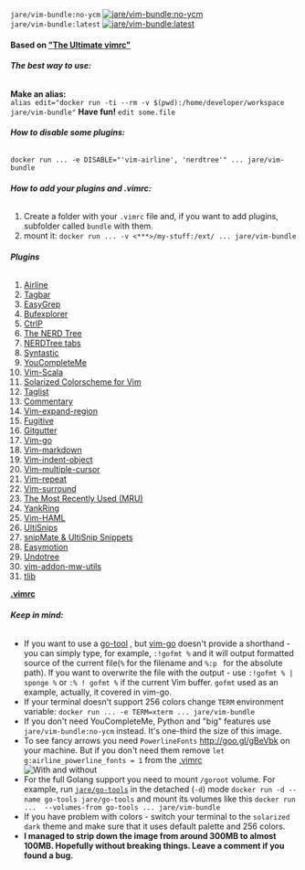 `jare/vim-bundle:no-ycm`   [![jare/vim-bundle:no-ycm](https://badge.imagelayers.io/jare/vim-bundle:no-ycm.svg)](https://imagelayers.io/?images=jare/vim-bundle:no-ycm 'Get your own badge on imagelayers.io')  
`jare/vim-bundle:latest`   [![jare/vim-bundle:latest](https://badge.imagelayers.io/jare/vim-bundle:latest.svg)](https://imagelayers.io/?images=jare/vim-bundle:latest 'Get your own badge on imagelayers.io')   
####  Based on ["The Ultimate vimrc"](https://github.com/amix/vimrc)
###### **The best way to use:**  
**Make an alias:**  
`alias edit="docker run -ti --rm -v $(pwd):/home/developer/workspace jare/vim-bundle"`
**Have fun!**  `edit some.file`
###### **How to disable some plugins:**  
`docker run ... -e DISABLE="'vim-airline', 'nerdtree'" ... jare/vim-bundle`
###### **How to add your plugins and .vimrc:**
  1. Create a folder with your `.vimrc` file and, if you want to add plugins, subfolder called `bundle` with them.
  2. mount it: `docker run ... -v <***>/my-stuff:/ext/ ... jare/vim-bundle`

###### **Plugins**  
1. [Airline](https://github.com/bling/vim-airline)     
2. [Tagbar](https://github.com/majutsushi/tagbar)    
3. [EasyGrep](https://github.com/vim-scripts/EasyGrep)      
4. [Bufexplorer](https://github.com/jlanzarotta/bufexplorer)      
5. [CtrlP](https://github.com/kien/ctrlp.vim)     
6. [The NERD Tree](https://github.com/scrooloose/nerdtree)      
7. [NERDTree tabs](https://github.com/jistr/vim-nerdtree-tabs)       
8. [Syntastic](https://github.com/scrooloose/syntastic)
9. [YouCompleteMe](https://github.com/Valloric/YouCompleteMe)
10. [Vim-Scala](https://github.com/derekwyatt/vim-scala)   
11. [Solarized Colorscheme for Vim](https://github.com/altercation/vim-colors-solarized)       
12. [Taglist](https://github.com/vim-scripts/taglist.vim)      
13. [Commentary](https://github.com/tpope/vim-commentary)      
14. [Vim-expand-region](https://github.com/terryma/vim-expand-region)     
15. [Fugitive](https://github.com/tpope/vim-fugitive)      
16. [Gitgutter](https://github.com/airblade/vim-gitgutter)      
17. [Vim-go](https://github.com/fatih/vim-go)    
18. [Vim-markdown](https://github.com/plasticboy/vim-markdown)    
19. [Vim-indent-object](https://github.com/michaeljsmith/vim-indent-object)       
20. [Vim-multiple-cursor](https://github.com/terryma/vim-multiple-cursors)       
21. [Vim-repeat](https://github.com/tpope/vim-repeat)      
22. [Vim-surround](https://github.com/tpope/vim-surround)      
23. [The Most Recently Used (MRU)](https://github.com/vim-scripts/mru.vim)      
24. [YankRing](https://github.com/vim-scripts/YankRing.vim)      
25. [Vim-HAML](https://github.com/tpope/vim-haml)       
26. [UltiSnips](https://github.com/SirVer/ultisnips)       
27. [snipMate & UltiSnip Snippets](https://github.com/honza/vim-snippets)  
28. [Easymotion](https://github.com/easymotion/vim-easymotion)
29. [Undotree](https://github.com/mbbill/undotree)
30. [vim-addon-mw-utils](https://github.com/marcweber/vim-addon-mw-utils)     
31. [tlib](https://github.com/tomtom/tlib_vim)      

**[.vimrc](https://github.com/JAremko/alpine-vim/blob/master/.vimrc)**   

###### **Keep in mind:**
  - If you want to use a [go-tool](https://hub.docker.com/r/jare/go-tools/) , but [vim-go](https://github.com/fatih/vim-go) doesn't provide a shorthand - you can simply type, for example, `:!gofmt %` and it will output formatted source of the current file(`%` for the filename and `%:p ` for the absolute path). If you want to overwrite the file with the output - use `:!gofmt % | sponge %` or `:% ! gofmt %` if the current Vim buffer. 
`gofmt` used as an example, actually, it covered in vim-go.
  - If your terminal doesn't support 256 colors change `TERM` environment variable:
`docker run ... -e TERM=xterm ... jare/vim-bundle`
  - If you don't need YouCompleteMe, Python and "big" features use `jare/vim-bundle:no-ycm` instead. It's one-third the size of this image.
  - To see fancy arrows you need `PowerlineFonts` http://goo.gl/gBeVbk on your machine. But if you don't need them remove `let g:airline_powerline_fonts = 1` from the [.vimrc](https://github.com/JAremko/alpine-vim/blob/master/.vimrc)   
![With and without](http://i.imgur.com/yRWBFgn.jpg)   
  - For the full Golang support you need to mount `/goroot` volume. For example, run [`jare/go-tools`](https://hub.docker.com/r/jare/go-tools/) in the detached (`-d`) mode `docker run -d --name go-tools jare/go-tools` and mount its volumes like this `docker run ...  --volumes-from go-tools ... jare/vim-bundle`
  - If you have problem with colors - switch your terminal to the `solarized dark` theme and make sure that it uses default palette and  256 colors.
  - **I managed to strip down the image from around 300MB to almost 100MB. Hopefully without breaking things. Leave a comment if you found a bug.**
